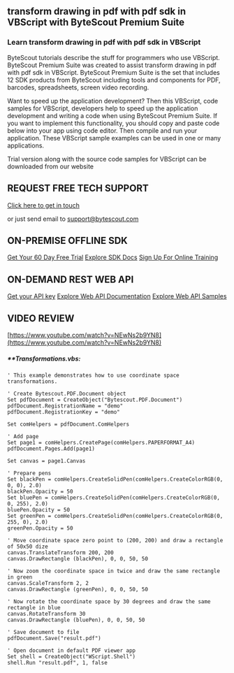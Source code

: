 ## transform drawing in pdf with pdf sdk in VBScript with ByteScout Premium Suite

### Learn transform drawing in pdf with pdf sdk in VBScript

ByteScout tutorials describe the stuff for programmers who use VBScript. ByteScout Premium Suite was created to assist transform drawing in pdf with pdf sdk in VBScript. ByteScout Premium Suite is the set that includes 12 SDK products from ByteScout including tools and components for PDF, barcodes, spreadsheets, screen video recording.

 Want to speed up the application development? Then this VBScript, code samples for VBScript, developers help to speed up the application development and writing a code when using ByteScout Premium Suite. If you want to implement this functionality, you should copy and paste code below into your app using code editor. Then compile and run your application. These VBScript sample examples can be used in one or many applications.

Trial version along with the source code samples for VBScript can be downloaded from our website

## REQUEST FREE TECH SUPPORT

[Click here to get in touch](https://bytescout.zendesk.com/hc/en-us/requests/new?subject=ByteScout%20Premium%20Suite%20Question)

or just send email to [support@bytescout.com](mailto:support@bytescout.com?subject=ByteScout%20Premium%20Suite%20Question) 

## ON-PREMISE OFFLINE SDK 

[Get Your 60 Day Free Trial](https://bytescout.com/download/web-installer?utm_source=github-readme)
[Explore SDK Docs](https://bytescout.com/documentation/index.html?utm_source=github-readme)
[Sign Up For Online Training](https://academy.bytescout.com/)


## ON-DEMAND REST WEB API

[Get your API key](https://pdf.co/documentation/api?utm_source=github-readme)
[Explore Web API Documentation](https://pdf.co/documentation/api?utm_source=github-readme)
[Explore Web API Samples](https://github.com/bytescout/ByteScout-SDK-SourceCode/tree/master/PDF.co%20Web%20API)

## VIDEO REVIEW

[https://www.youtube.com/watch?v=NEwNs2b9YN8](https://www.youtube.com/watch?v=NEwNs2b9YN8)




<!-- code block begin -->

##### ****Transformations.vbs:**
    
```
' This example demonstrates how to use coordinate space transformations.

' Create Bytescout.PDF.Document object
Set pdfDocument = CreateObject("Bytescout.PDF.Document")
pdfDocument.RegistrationName = "demo"
pdfDocument.RegistrationKey = "demo"

Set comHelpers = pdfDocument.ComHelpers

' Add page
Set page1 = comHelpers.CreatePage(comHelpers.PAPERFORMAT_A4)
pdfDocument.Pages.Add(page1)

Set canvas = page1.Canvas

' Prepare pens
Set blackPen = comHelpers.CreateSolidPen(comHelpers.CreateColorRGB(0, 0, 0), 2.0)
blackPen.Opacity = 50
Set bluePen = comHelpers.CreateSolidPen(comHelpers.CreateColorRGB(0, 0, 255), 2.0)
bluePen.Opacity = 50
Set greenPen = comHelpers.CreateSolidPen(comHelpers.CreateColorRGB(0, 255, 0), 2.0)
greenPen.Opacity = 50

' Move coordinate space zero point to (200, 200) and draw a rectangle of 50x50 dize
canvas.TranslateTransform 200, 200
canvas.DrawRectangle (blackPen), 0, 0, 50, 50

' Now zoom the coordinate space in twice and draw the same rectangle in green
canvas.ScaleTransform 2, 2
canvas.DrawRectangle (greenPen), 0, 0, 50, 50

' Now rotate the coordinate space by 30 degrees and draw the same rectangle in blue
canvas.RotateTransform 30
canvas.DrawRectangle (bluePen), 0, 0, 50, 50

' Save document to file
pdfDocument.Save("result.pdf")

' Open document in default PDF viewer app
Set shell = CreateObject("WScript.Shell")
shell.Run "result.pdf", 1, false

```

<!-- code block end -->